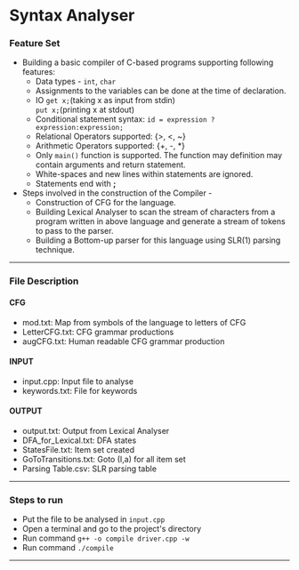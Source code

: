 # Syntax Analyser

### Feature Set
* Building a basic compiler of C-based programs supporting following features:
  * Data types - ```int```, ```char```
  * Assignments to the variables can be done at the time of declaration.
  * IO  ```get x;```(taking x as input from stdin)\
        ```put x;```(printing x at stdout)
  * Conditional statement syntax:
     ```id = expression ? expression:expression;```
  * Relational Operators supported: {>, <, ~}
  * Arithmetic Operators supported: {+, -, *}
  * Only ```main()``` function is supported. The function may definition may contain arguments and return statement.
  * White-spaces and new lines within statements are ignored.
  * Statements end with **;**
* Steps involved in the construction of the Compiler - 
  * Construction of CFG for the language.
  * Building Lexical Analyser to scan the stream of characters from a program written in above language and generate a stream of tokens to pass to the parser.
  * Building a Bottom-up parser for this language using SLR(1) parsing technique.
---
### File Description
#### CFG
  * mod.txt: Map from symbols of the language to letters of CFG
  * LetterCFG.txt: CFG grammar productions
  * augCFG.txt: Human readable CFG grammar production
  
#### INPUT
  * input.cpp: Input file to analyse
  * keywords.txt: File for keywords
  
#### OUTPUT
  * output.txt: Output from Lexical Analyser
  * DFA_for_Lexical.txt: DFA states
  * StatesFile.txt: Item set created
  * GoToTransitions.txt: Goto (I,a) for all item set
  * Parsing Table.csv: SLR parsing table
---
### Steps to run
  * Put the file to be analysed in `input.cpp`
  * Open a terminal and go to the project's directory
  * Run command `g++ -o compile driver.cpp -w`
  * Run command `./compile`
  
---
